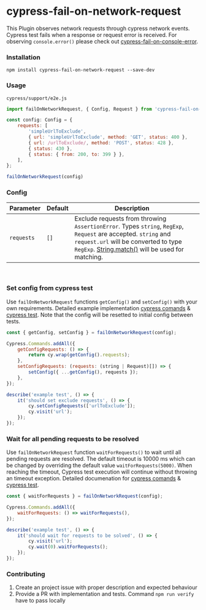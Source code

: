 # cypress-fail-on-network-request

This Plugin observes network requests through cypress network events. Cypress test fails when a response or request error is received. For observing `console.error()` please check out [cypress-fail-on-console-error](https://www.npmjs.com/package/cypress-fail-on-console-error).

### Installation

```
npm install cypress-fail-on-network-request --save-dev
```

### Usage

`cypress/support/e2e.js`

```js
import failOnNetworkRequest, { Config, Request } from 'cypress-fail-on-network-request';

const config: Config = {
    requests: [
        'simpleUrlToExclude',
        { url: 'simpleUrlToExclude', method: 'GET', status: 400 },
        { url: /urlToExclude/, method: 'POST', status: 428 },
        { status: 430 },
        { status: { from: 200, to: 399 } },
    ],
};

failOnNetworkRequest(config)
```

### Config

| Parameter             | Default               | <div style="width:300px">Description</div>    |
|---                    |---                    |---                                            |
| `requests`     | `[]` | Exclude requests from throwing `AssertionError`. Types `string`, `RegExp`, `Request` are accepted. `string` and `request.url` will be converted to type `RegExp`. [String.match()](https://developer.mozilla.org/de/docs/Web/JavaScript/Reference/Global_Objects/String/match) will be used for matching. |                                   

<br/>

### Set config from cypress test 
Use `failOnNetworkRequest` functions `getConfig()` and `setConfig()` with your own requirements. Detailed example implementation [cypress comands](https://github.com/nils-hoyer/cypress-fail-on-network-request/blob/main/cypress/support/e2e.ts#L14-L64) & [cypress test](https://github.com/nils-hoyer/cypress-fail-on-network-request/blob/main/cypress/e2e/shouldFailOnNetworkRequest.cy.ts#L1-L25). Note that the config will be resetted to initial config between tests.
```js
const { getConfig, setConfig } = failOnNetworkRequest(config);

Cypress.Commands.addAll({
    getConfigRequests: () => {
        return cy.wrap(getConfig().requests);
    },
    setConfigRequests: (requests: (string | Request)[]) => {
        setConfig({ ...getConfig(), requests });
    },
});
```

```js
describe('example test', () => {
    it('should set exclude requests', () => {
        cy.setConfigRequests(['urlToExclude']);
        cy.visit('url');
    });
});
```

### Wait for all pending requests to be resolved
Use `failOnNetworkRequest` function `waitForRequests()` to wait until all pending requests are resolved. The default timeout is 10000 ms which can be changed by overriding the default value `waitForRequests(5000)`. When reaching the timeout, Cypress test execution will continue without throwing an timeout exception.
Detailed documenation for [cypress comands](https://github.com/nils-hoyer/cypress-fail-on-network-request/blob/main/cypress/support/e2e.ts#L13-L35) & [cypress test](https://github.com/nils-hoyer/cypress-fail-on-network-request/blob/main/cypress/e2e/shouldWaitForRequests.cy.ts).

```js
const { waitForRequests } = failOnNetworkRequest(config);

Cypress.Commands.addAll({
    waitForRequests: () => waitForRequests(),
});
```

```js
describe('example test', () => {
    it('should wait for requests to be solved', () => {
        cy.visit('url');
        cy.wait(0).waitForRequests();
    });
});
```


### Contributing
1. Create an project issue with proper description and expected behaviour
2. Provide a PR with implementation and tests. Command `npm run verify` have to pass locally
